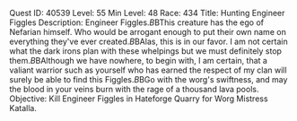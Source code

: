 Quest ID: 40539
Level: 55
Min Level: 48
Race: 434
Title: Hunting Engineer Figgles
Description: Engineer Figgles.$B$BThis creature has the ego of Nefarian himself. Who would be arrogant enough to put their own name on everything they've ever created.$B$BAlas, this is in our favor. I am not certain what the dark irons plan with these whelpings but we must definitely stop them.$B$BAlthough we have nowhere, to begin with, I am certain, that a valiant warrior such as yourself who has earned the respect of my clan will surely be able to find this Figgles.$B$BGo with the worg's swiftness, and may the blood in your veins burn with the rage of a thousand lava pools.
Objective: Kill Engineer Figgles in Hateforge Quarry for Worg Mistress Katalla.
